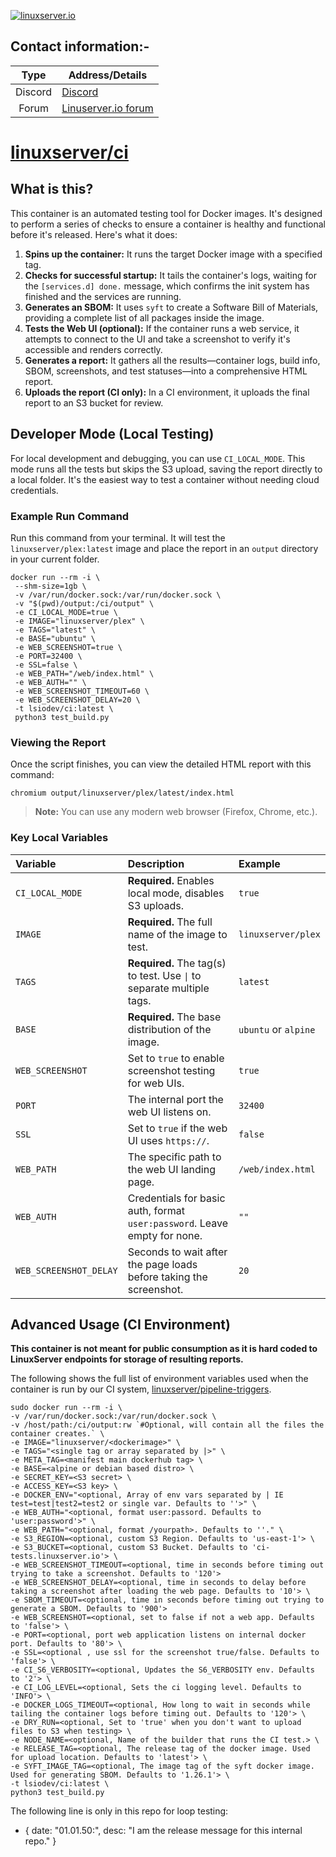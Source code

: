 <!-- DO NOT EDIT THIS FILE MANUALLY -->
<!-- Please read https://github.com/linuxserver/docker-ci/blob/develop/.github/CONTRIBUTING.md -->
[linuxserverurl]: https://linuxserver.io
[forumurl]: https://discourse.linuxserver.io
[huburl]: https://hub.docker.com/r/linuxserver/ci/
[pipelineurl]: https://github.com/linuxserver/pipeline-triggers

[![linuxserver.io](https://raw.githubusercontent.com/linuxserver/docker-templates/master/linuxserver.io/img/linuxserver_medium.png?v=4&s=4000)][linuxserverurl]


## Contact information:-

| Type | Address/Details |
| :---: | --- |
| Discord | [Discord](https://discord.gg/linuxserver) |
| Forum | [Linuserver.io forum][forumurl] |

# [linuxserver/ci][huburl]

## What is this?

This container is an automated testing tool for Docker images. It's designed to perform a series of checks to ensure a container is healthy and functional before it's released. Here's what it does:

1.  **Spins up the container:** It runs the target Docker image with a specified tag.
2.  **Checks for successful startup:** It tails the container's logs, waiting for the `[services.d] done.` message, which confirms the init system has finished and the services are running.
3.  **Generates an SBOM:** It uses `syft` to create a Software Bill of Materials, providing a complete list of all packages inside the image.
4.  **Tests the Web UI (optional):** If the container runs a web service, it attempts to connect to the UI and take a screenshot to verify it's accessible and renders correctly.
5.  **Generates a report:** It gathers all the results—container logs, build info, SBOM, screenshots, and test statuses—into a comprehensive HTML report.
6.  **Uploads the report (CI only):** In a CI environment, it uploads the final report to an S3 bucket for review.

## Developer Mode (Local Testing)

For local development and debugging, you can use `CI_LOCAL_MODE`. This mode runs all the tests but skips the S3 upload, saving the report directly to a local folder. It's the easiest way to test a container without needing cloud credentials.

### Example Run Command

Run this command from your terminal. It will test the `linuxserver/plex:latest` image and place the report in an `output` directory in your current folder.

```
docker run --rm -i \
 --shm-size=1gb \
 -v /var/run/docker.sock:/var/run/docker.sock \
 -v "$(pwd)/output:/ci/output" \
 -e CI_LOCAL_MODE=true \
 -e IMAGE="linuxserver/plex" \
 -e TAGS="latest" \
 -e BASE="ubuntu" \
 -e WEB_SCREENSHOT=true \
 -e PORT=32400 \
 -e SSL=false \
 -e WEB_PATH="/web/index.html" \
 -e WEB_AUTH="" \
 -e WEB_SCREENSHOT_TIMEOUT=60 \
 -e WEB_SCREENSHOT_DELAY=20 \
 -t lsiodev/ci:latest \
 python3 test_build.py
```

### Viewing the Report

Once the script finishes, you can view the detailed HTML report with this command:

```
chromium output/linuxserver/plex/latest/index.html
```
> **Note:** You can use any modern web browser (Firefox, Chrome, etc.).

### Key Local Variables

| Variable | Description | Example |
| :--- | :--- | :--- |
| `CI_LOCAL_MODE` | **Required.** Enables local mode, disables S3 uploads. | `true` |
| `IMAGE` | **Required.** The full name of the image to test. | `linuxserver/plex` |
| `TAGS` | **Required.** The tag(s) to test. Use `\|` to separate multiple tags. | `latest` |
| `BASE` | **Required.** The base distribution of the image. | `ubuntu` or `alpine` |
| `WEB_SCREENSHOT` | Set to `true` to enable screenshot testing for web UIs. | `true` |
| `PORT` | The internal port the web UI listens on. | `32400` |
| `SSL` | Set to `true` if the web UI uses `https://`. | `false` |
| `WEB_PATH` | The specific path to the web UI landing page. | `/web/index.html` |
| `WEB_AUTH` | Credentials for basic auth, format `user:password`. Leave empty for none. | `""` |
| `WEB_SCREENSHOT_DELAY` | Seconds to wait after the page loads before taking the screenshot. | `20` |


## Advanced Usage (CI Environment)

**This container is not meant for public consumption as it is hard coded to LinuxServer endpoints for storage of resulting reports.**

The following shows the full list of environment variables used when the container is run by our CI system, [linuxserver/pipeline-triggers][pipelineurl].

```
sudo docker run --rm -i \
-v /var/run/docker.sock:/var/run/docker.sock \
-v /host/path:/ci/output:rw `#Optional, will contain all the files the container creates.` \
-e IMAGE="linuxserver/<dockerimage>" \
-e TAGS="<single tag or array separated by |>" \
-e META_TAG=<manifest main dockerhub tag> \
-e BASE=<alpine or debian based distro> \
-e SECRET_KEY=<S3 secret> \
-e ACCESS_KEY=<S3 key> \
-e DOCKER_ENV="<optional, Array of env vars separated by | IE test=test|test2=test2 or single var. Defaults to ''>" \
-e WEB_AUTH="<optional, format user:passord. Defaults to 'user:password'>" \
-e WEB_PATH="<optional, format /yourpath>. Defaults to ''." \
-e S3_REGION=<optional, custom S3 Region. Defaults to 'us-east-1'> \
-e S3_BUCKET=<optional, custom S3 Bucket. Defaults to 'ci-tests.linuxserver.io'> \
-e WEB_SCREENSHOT_TIMEOUT=<optional, time in seconds before timing out trying to take a screenshot. Defaults to '120'>
-e WEB_SCREENSHOT_DELAY=<optional, time in seconds to delay before taking a screenshot after loading the web page. Defaults to '10'> \
-e SBOM_TIMEOUT=<optional, time in seconds before timing out trying to generate a SBOM. Defaults to '900'>
-e WEB_SCREENSHOT=<optional, set to false if not a web app. Defaults to 'false'> \
-e PORT=<optional, port web application listens on internal docker port. Defaults to '80'> \
-e SSL=<optional , use ssl for the screenshot true/false. Defaults to 'false'> \
-e CI_S6_VERBOSITY=<optional, Updates the S6_VERBOSITY env. Defaults to '2'> \
-e CI_LOG_LEVEL=<optional, Sets the ci logging level. Defaults to 'INFO'> \
-e DOCKER_LOGS_TIMEOUT=<optional, How long to wait in seconds while tailing the container logs before timing out. Defaults to '120'> \
-e DRY_RUN=<optional, Set to 'true' when you don't want to upload files to S3 when testing> \
-e NODE_NAME=<optional, Name of the builder that runs the CI test.> \
-e RELEASE_TAG=<optional, The release tag of the docker image. Used for upload location. Defaults to 'latest'> \
-e SYFT_IMAGE_TAG=<optional, The image tag of the syft docker image. Used for generating SBOM. Defaults to '1.26.1'> \
-t lsiodev/ci:latest \
python3 test_build.py
```

The following line is only in this repo for loop testing:

- { date: "01.01.50:", desc: "I am the release message for this internal repo." }

